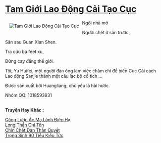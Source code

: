 <a href="https://truyentiki.com/tam-gioi-lao-dong-cai-tao-cuc.33481/" title="Tam Giới Lao Động Cải Tạo Cục"><h1>Tam Giới Lao Động Cải Tạo Cục</h1></a><div style="display:table"><img align="right" style="float: left; padding: 10px;" src="https://truyentiki.com/a/img/str/src/33481.jpg" alt="Tam Giới Lao Động Cải Tạo Cục">Ngôi nhà mở <p></p> Người chết ở sân trước, <p></p> Sân sau Guan Xian Shen. <p></p> Tra cứu ba feet xu, <p></p> Đừng cay đắng thế giới. <p></p> Tôi, Yu Huifei, một người đàn ông làm việc chăm chỉ để biến Cục Cải cách Lao động Sanjie thành một câu lạc bộ cổ tích ... <p></p> Được sản xuất bởi Huangliang, chủ yếu là hài hước. <p></p> Nhóm QQ: 1018593931</div><p><br><b>Truyện Hay Khác :</b></p><a href="https://truyentiki.com/cong-luoc-ac-ma-lanh-dien-ha.33480/" alt="Công Lược Ác Ma Lãnh Điện Hạ">Công Lược Ác Ma Lãnh Điện Hạ</a><br/><a href="https://github.com/nownovels/top500/tree/master/truyenhay/33754/" alt="Long Thần Chí Tôn">Long Thần Chí Tôn</a><br/><a href="https://github.com/nownovels/top500/tree/master/truyenhay/33449/" alt="Chín Chết Đan Thần Quyết">Chín Chết Đan Thần Quyết</a><br/><a href="https://github.com/nownovels/top500/tree/master/truyenhay/33458/" alt="Trọng Sinh 90 Tiểu Kiều Tức">Trọng Sinh 90 Tiểu Kiều Tức</a><br/>